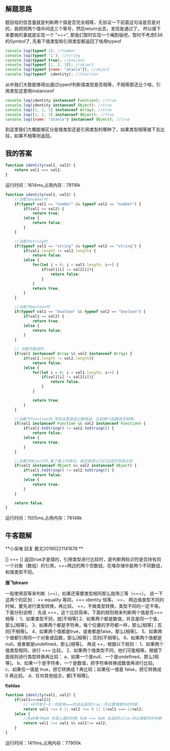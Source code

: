 ## 解题思路

题目给的信息量就是判断两个值是否完全相等，先验证一下前面这句话是否是对的，我把把两个值中间连三个等号，然后return出去，发现是通过了，
所以接下来要做的事就是实现一个 "===", 那我们暂时实现一个阉割版吧，暂时不考虑ES6的Symbol了, 先看下值类型和引用类型都返回了啥用typeof

```js
console.log(typeof 1); //number
console.log(typeof '1'); //string
console.log(typeof true); //boolean
console.log(typeof [1, 2, 3]); //object
console.log(typeof {name: "ataola"}); //object
console.log(typeof  identity); //function
```
从中我们大致能够得出通过typeof判断值类型是否相等，不相等那还比个啥，引用类型这里用instanceof

```js
console.log(identity instanceof Function); //true
console.log(identity instanceof Object); //true
console.log([1, 2, 3] instanceof Array); //true
console.log([1, 2, 3] instanceof Object); //true
console.log({name: "ataola"} instanceof Object); //true
```
到这里我们大概能够区分是值类型还是引用类型的哪种了，如果类型相等接下去比较，如果不相等则返回。

## 我的答案

```js
function identity(val1, val2) {
    return val1 === val2;
}
```
运行时间：1614ms,占用内存：78116k

```js
function identity(val1, val2) {
    //当都为number时
    if(typeof val1 == "number" && typeof val2 == "number") {
        if(val1 == val2) {
            return true;
        }else {
            return false;
        }
    }

    //当都为string时
    if(typeof val1 == "string" && typeof val2 == "string") {
        if(val1.length != val2.length) {
            return false;
        }else {
            for(let i = 0; i < val1.length; i++) {
                if(val1[i] != val2[i]){
                    return false;
                }
            }
            return true;
        }
    }

    //当都为boolean时
    if(typeof val1 == "boolean" && typeof val2 == "boolean") {
        if(val1 == val2) {
            return true;
        }else {
            return false;
        }
    }

    // 当都为数组时
    if(val1 instanceof Array && val2 instanceof Array) {
        if(val1.length != val2.length){
            return false;
        }else {
            for(let i = 0; i < val1.length; i++) {
                if(val1[i] != val2[i]){
                    return false;
                }
            }

            return true;
        }
    }

    //当都为function时,写到这里我自己都很迷，比较两个函数是否相等。
    if(val1 instanceof Function && val2 instanceof Function) {
        if(val1.toString() != val2.toString()) {
            return false;
        }else {
            return true;
        }
    }

    //当都为Object时,看了楼上的想法，我还是想让它们压成字符串比较
    if(val1 instanceof Object && val2 instanceof Object) {
        if(val1.toString() != val2.toString()) {
            return false;
        }else {
            return true;
        }
    }

    return false;
}

```
运行时间：1505ms,占用内存：78148k

## 牛客题解

**小呆唯 回复 鹿尤20190221141678 **

[] === [] 返回true才是错的，引用类型进行比较时，是判断两标识符是否持有同一个对象（数组）的引用，===两边的两个空数组，在堆存储中是两个不同数组，和值类型不同。


**唐飞dream**

一般使用双等来判断（==），如果还需要类型相同那么就用三等（===）。
说一下这两个的区别：
== equality 等同，=== identity 恒等。
==， 两边值类型不同的时候，要先进行类型转换，再比较。 
==，不做类型转换，类型不同的一定不等。 
下面分别说明： 
先说 ===，这个比较简单。下面的规则用来判断两个值是否===相等： 
1、如果类型不同，就[不相等] 
2、如果两个都是数值，并且是同一个值，那么[相等]。
3、如果两个都是字符串，每个位置的字符都一样，那么[相等]；否则[不相等]。 
4、如果两个值都是true，或者都是false，那么[相等]。 
5、如果两个值都引用同一个对象或函数，那么[相等]；否则[不相等]。 
6、如果两个值都是null，或者都是undefined，那么[相等]。 
再说 ==，根据以下规则： 
1、如果两个值类型相同，进行 === 比较。 
2、如果两个值类型不同，他们可能相等。根据下面规则进行类型转换再比较： 
a、如果一个是null、一个是undefined，那么[相等]。 
b、如果一个是字符串，一个是数值，把字符串转换成数值再进行比较。 
c、如果任一值是 true，把它转换成 1 再比较；如果任一值是 false，把它转换成 0 再比较。 
d、任何其他组合，都[不相等]。


**fishlao**

```js
function identity(val1, val2) {
    if(val1===val2){
        // +0不等于-0；但是用===的话会返回true；所以要做额外的判断
        return val1 !== 0 || val2 !== 0 || 1/val1 === 1/val2;
    }else {
        //NaN等于NaN 但是上面的判断 NaN === NaN 会返回false;所以做额外的判断
        return val1 !== val1 && val2!== val2;
    }
}
```
运行时间：1411ms,占用内存：77900k

